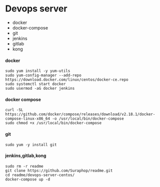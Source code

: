 # Devops server
 - docker
 - docker-compose
 - git
 - jenkins
 - gitlab
 - kong

#### docker
```
sudo yum install -y yum-utils
sudo yum-config-manager --add-repo https://download.docker.com/linux/centos/docker-ce.repo
sudo systemctl start docker
sudo usermod -aG docker jenkins
```

#### docker compose
```
curl -SL https://github.com/docker/compose/releases/download/v2.18.1/docker-compose-linux-x86_64 -o /usr/local/bin/docker-compose
sudo chmod +x /usr/local/bin/docker-compose
```

#### git
```
sudo yum -y install git

```

#### jenkins,gitlab,kong
```
sudo rm -r readme
git clone https://github.com/Suraphop/readme.git
cd readme/devops-server-centos/
docker-compose up -d
```
